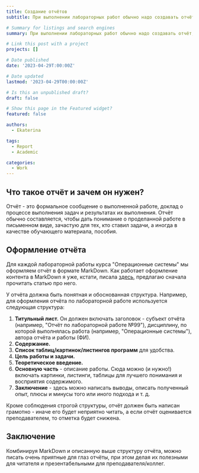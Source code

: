 ```yaml
---
title: Создание отчётов
subtitle: При выполнении лабораторных работ обычно надо создавать отчёт, который будет пояснять каждый шаг проделанной работы. Разберёмся, как правильно оформлять отчёты!

# Summary for listings and search engines
summary: При выполнении лабораторных работ обычно надо создавать отчёт, который будет пояснять каждый шаг проделанной работы. Разберёмся, как правильно оформлять отчёты!

# Link this post with a project
projects: []

# Date published
date: '2023-04-29T:00:00Z'

# Date updated
lastmod: '2023-04-29T00:00:00Z'

# Is this an unpublished draft?
draft: false

# Show this page in the Featured widget?
featured: false

authors:
  - Ekaterina

tags:
  - Report
  - Academic

categories:
  - Work
---
```


## Что такое отчёт и зачем он нужен?

Отчёт - это формальное сообщение о выполненной работе, доклад о процессе выполнения задач и результатах их выполнения. Отчёт обычно составляется, чтобы дать понимание о проделанной работе в письменном виде, зачастую для тех, кто ставил задачи, а иногда в качестве обучающего материала, пособия.

## Оформление отчёта

Для каждой лабораторной работы курса "Операционные системы" мы оформляем отчёт в формате MarkDown. Как работает оформление контента в MarkDown я уже, кстати, писала [здесь](https://nevseros.github.io/post/markdown/), предлагаю сначала прочитать статью про него.

У отчёта должна быть понятная и обоснованная структура. Например, для оформления отчёта по лабораторной работе используется следующая структура:

1. **Титульный лист.** Он должен включать заголовок - субъект отчёта (например, "Отчёт по лабораторной работе №99"), дисциплину, по которой выполнялась работа (например, "Операционные системы"), автора отчёта и работы (ФИ).
2. **Содержание.**
3. **Список таблиц/картинок/листингов программ** для удобства.
4. **Цель работы и задачи.**
5. **Теоретическое введение.**
6. **Основную часть** - описание работы. Сюда можно (и нужно!) включать картинки, листинги, таблицы для лучшего понимания и восприятия содержимого.
7. **Заключение** - здесь можно написать выводы, описать полученный опыт, плюсы и минусы того или иного подхода и т. д.

Кроме соблюдения строгой структуры, отчёт должен быть написан грамотно - иначе его будет неприятно читать, а если отчёт оценивается преподавателем, то отметка будет снижена.

## Заключение

Комбинируя MarkDown и описанную выше структуру отчёта, можно писать очень приятные для глаз отчёты, при этом делая их полезными для читателя и презентабельными для преподавателя/коллег.

